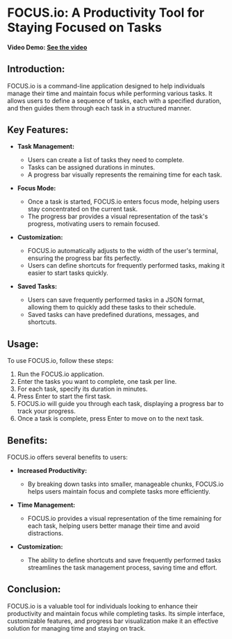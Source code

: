 # **FOCUS.io:** A Productivity Tool for Staying Focused on Tasks
#### Video Demo:  [See the video](https://pamylka.com)

## Introduction:

FOCUS.io is a command-line application designed to help individuals manage their time and maintain focus while performing various tasks. It allows users to define a sequence of tasks, each with a specified duration, and then guides them through each task in a structured manner.

## Key Features:

- **Task Management:**
  - Users can create a list of tasks they need to complete.
  - Tasks can be assigned durations in minutes.
  - A progress bar visually represents the remaining time for each task.

- **Focus Mode:**
  - Once a task is started, FOCUS.io enters focus mode, helping users stay concentrated on the current task.
  - The progress bar provides a visual representation of the task's progress, motivating users to remain focused.

- **Customization:**
  - FOCUS.io automatically adjusts to the width of the user's terminal, ensuring the progress bar fits perfectly.
  - Users can define shortcuts for frequently performed tasks, making it easier to start tasks quickly.

- **Saved Tasks:**
  - Users can save frequently performed tasks in a JSON format, allowing them to quickly add these tasks to their schedule.
  - Saved tasks can have predefined durations, messages, and shortcuts.

## Usage:

To use FOCUS.io, follow these steps:

1. Run the FOCUS.io application.
2. Enter the tasks you want to complete, one task per line.
3. For each task, specify its duration in minutes.
4. Press Enter to start the first task.
5. FOCUS.io will guide you through each task, displaying a progress bar to track your progress.
6. Once a task is complete, press Enter to move on to the next task.

## Benefits:

FOCUS.io offers several benefits to users:

- **Increased Productivity:**
  - By breaking down tasks into smaller, manageable chunks, FOCUS.io helps users maintain focus and complete tasks more efficiently.

- **Time Management:**
  - FOCUS.io provides a visual representation of the time remaining for each task, helping users better manage their time and avoid distractions.

- **Customization:**
  - The ability to define shortcuts and save frequently performed tasks streamlines the task management process, saving time and effort.

## Conclusion:

FOCUS.io is a valuable tool for individuals looking to enhance their productivity and maintain focus while completing tasks. Its simple interface, customizable features, and progress bar visualization make it an effective solution for managing time and staying on track.